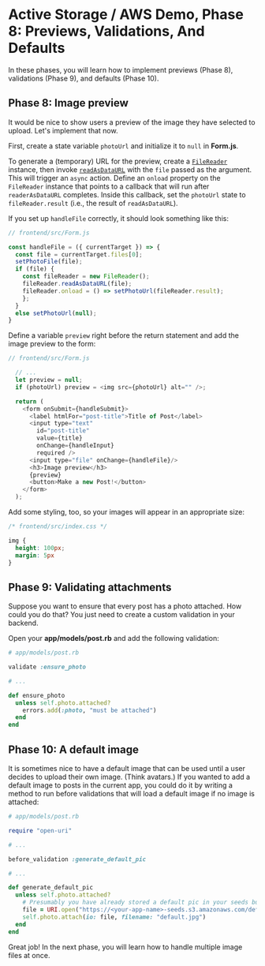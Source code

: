 # Active Storage / AWS Demo, Phase 8: Previews, Validations, And Defaults

In these phases, you will learn how to implement previews (Phase 8), validations
(Phase 9), and defaults (Phase 10).

## Phase 8: Image preview

It would be nice to show users a preview of the image they have selected to
upload. Let's implement that now.

First, create a state variable `photoUrl` and initialize it to `null` in
__Form.js__.

To generate a (temporary) URL for the preview, create a [`FileReader`] instance,
then invoke [`readAsDataURL`] with the `file` passed as the argument. This will
trigger an `async` action. Define an `onload` property on the `FileReader`
instance that points to a callback that will run after `readerAsDataURL`
completes. Inside this callback, set the `photoUrl` state to `fileReader.result`
(i.e., the result of `readAsDataURL`).

If you set up `handleFile` correctly, it should look something like this:

```js
// frontend/src/Form.js

const handleFile = ({ currentTarget }) => {
  const file = currentTarget.files[0];
  setPhotoFile(file);
  if (file) {
    const fileReader = new FileReader();
    fileReader.readAsDataURL(file);
    fileReader.onload = () => setPhotoUrl(fileReader.result);
    };
  }
  else setPhotoUrl(null);
}
```

Define a variable `preview` right before the return statement and add the image
preview to the form:

```js
// frontend/src/Form.js

  // ...
  let preview = null;
  if (photoUrl) preview = <img src={photoUrl} alt="" />;

  return (
    <form onSubmit={handleSubmit}>
      <label htmlFor="post-title">Title of Post</label>
      <input type="text"
        id="post-title"
        value={title}
        onChange={handleInput}
        required />
      <input type="file" onChange={handleFile}/>
      <h3>Image preview</h3>
      {preview}
      <button>Make a new Post!</button>
    </form>
  );
```

Add some styling, too, so your images will appear in an appropriate size:

```css
/* frontend/src/index.css */

img {
  height: 100px;
  margin: 5px
}
```

[`FileReader`]: https://developer.mozilla.org/en-US/docs/Web/API/FileReader
[`readAsDataURL`]: https://developer.mozilla.org/en-US/docs/Web/API/FileReader/readAsDataURL
[filelist]: https://developer.mozilla.org/en-US/docs/Web/API/FileList

## Phase 9: Validating attachments

Suppose you want to ensure that every post has a photo attached. How could you
do that? You just need to create a custom validation in your backend.

Open your __app/models/post.rb__ and add the following validation:

```rb
# app/models/post.rb

validate :ensure_photo

# ...

def ensure_photo
  unless self.photo.attached?
    errors.add(:photo, "must be attached")
  end
end
```

## Phase 10: A default image

It is sometimes nice to have a default image that can be used until a user
decides to upload their own image. (Think avatars.) If you wanted to add a
default image to posts in the current app, you could do it by writing a method
to run before validations that will load a default image if no image is
attached:

```rb
# app/models/post.rb

require "open-uri"

# ...

before_validation :generate_default_pic

# ...

def generate_default_pic
  unless self.photo.attached?
    # Presumably you have already stored a default pic in your seeds bucket
    file = URI.open("https://<your-app-name>-seeds.s3.amazonaws.com/default_pic.jpg");
    self.photo.attach(io: file, filename: "default.jpg")
  end
end
```

Great job! In the next phase, you will learn how to handle multiple image files
at once.